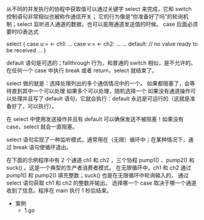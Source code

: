 从不同的并发执行的协程中获取值可以通过关键字 select 来完成，它和 switch 控制语句非常相似也被称作通信开关；
它的行为像是“你准备好了吗”的轮询机制；select 监听进入通道的数据，也可以是用通道发送值的时候。
case  后面必须要时IO表达式

select {
case u:= <- ch1:
    ...
case v:= <- ch2:
    ...
    ...
default: // no value ready to be received
    ...
}

default 语句是可选的；fallthrough 行为，和普通的 switch 相似，是不允许的。
在任何一个 case 中执行 break 或者 return，select 就结束了。

select 做的就是：选择处理列出的多个通信情况中的一个。
如果都阻塞了，会等待直到其中一个可以处理
如果多个可以处理，随机选择一个
如果没有通道操作可以处理并且写了 default 语句，它就会执行：default 永远是可运行的（这就是准备好了，可以执行）。

在 select 中使用发送操作并且有 default 可以确保发送不被阻塞！如果没有 case，select 就会一直阻塞。

select 语句实现了一种监听模式，通常用在（无限）循环中；在某种情况下，通过 break 语句使循环退出。

在下面的示例程序中有 2 个通道 ch1 和 ch2 ，三个协程 pump1() 、pump2() 和 suck() 。这是一个典型的生产者消费者模式。
在无限循环中，ch1 和 ch2 通过 pump1() 和 pump2() 填充整数；suck() 也是在无限循环中轮询输入的，
通过 select 语句获取 ch1 和 ch2 的整数并输出。
选择哪一个 case 取决于哪一个通道收到了信息。程序在 main 执行 1 秒后结束。
+ 案例
    * 1.go 